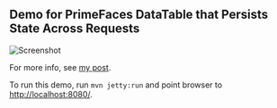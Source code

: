 ## Demo for PrimeFaces DataTable that Persists State Across Requests

![Screenshot](vvasabi.github.com/com.bc.datatable/screenshot.png)

For more info, see [my post](http://www.bradchen.com/2012/05/persist-primefaces-datatable-state-across-refresh).

To run this demo, run ``mvn jetty:run`` and point browser to [http://localhost:8080/](http://localhost:8080/).

